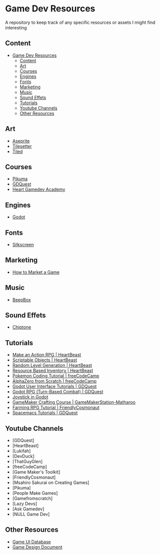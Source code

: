 # Game Dev Resources
A repository to keep track of any specific resources or assets I might find interesting

## Content
- [Game Dev Resources](#game-dev-resources)
  - [Content](#content)
  - [Art](#art)
  - [Courses](#courses)
  - [Engines](#engines)
  - [Fonts](#fonts)
  - [Marketing](#marketing)
  - [Music](#music)
  - [Sound Effets](#sound-effets)
  - [Tutorials](#tutorials)
  - [Youtube Channels](#youtube-channels)
  - [Other Resources](#other-resources)
## Art
- [Aseprite](https://www.aseprite.org/)
- [Tilesetter](https://www.tilesetter.org/)
- [Tiled](https://www.mapeditor.org/)

## Courses
- [Pikuma]()
- [GDQuest](https://www.gdquest.com/)
- [Heart Gamedev Academy](https://heartbeast-gamedev-school.teachable.com/)

## Engines 
- [Godot](https://godotengine.org/)

## Fonts 
- [Silkscreen](https://fonts.google.com/specimen/Silkscreen?query=silks)

## Marketing
- [How to Market a Game](https://howtomarketagame.com/)

## Music 
- [BeepBox](https://www.beepbox.co/)

## Sound Effets
- [Chiptone](https://sfbgames.itch.io/chiptone)

## Tutorials
- [Make an Action RPG | HeartBeast](https://www.youtube.com/playlist?list=PL9FzW-m48fn2SlrW0KoLT4n5egNdX-W9a)
- [Scriptable Objects | HeartBeast](https://www.youtube.com/playlist?list=PL9FzW-m48fn22pwEJA4vSLoYjmN5Q2tvJ)
- [Random Level Generation | HeartBeast](https://www.youtube.com/playlist?list=PL9FzW-m48fn1te9MJgxmmaiKtOytFIRo3)
- [Resource Based Inventory | HeartBeast](https://www.youtube.com/playlist?list=PL9FzW-m48fn0x1k7q7wFR6UQa-Dzt3TTZ)
- [Pokemon Coding Tutorial | freeCodeCamp](https://www.youtube.com/watch?v=gx_qorHxBpI&t=25s)
- [AlphaZero from Scratch | freeCodeCamp](https://www.youtube.com/watch?v=wuSQpLinRB4&t=1713s)
- [Godot User Interface Tutorials | GDQuest](https://www.youtube.com/playlist?list=PLhqJJNjsQ7KGXNbfsUHJbb5-s2Tujtjt4)
- [Godot RPG (Turn-Based Combat) | GDQuest](https://www.youtube.com/playlist?list=PLhqJJNjsQ7KHaAQcGij5SmOPpFjrDTHUq)
- [Joystick in Godot](https://www.youtube.com/playlist?list=PLhqJJNjsQ7KHaAQcGij5SmOPpFjrDTHUq)
- [GameMaker Crafting Course | GameMakerStation-Matharoo](https://www.youtube.com/playlist?list=PLUEcBPiXnlBwNjhLWzJAQJ78deyXRIIZl)
- [Farming RPG Tutorial | FriendlyCosmonaut](https://www.youtube.com/playlist?list=PLSFMekK0JFgzbFfj1vAsyluKTymnBiriY)
- [Spacemacs Tutorials | GDQuest](https://www.youtube.com/playlist?list=PLhqJJNjsQ7KFkMVBunWWzFD8SlH714qm4)

## Youtube Channels
- [GDQuest]
- [HeartBeast]
- [Lukifah]
- [DevDuck]
- [ThatGuyGlen]
- [freeCodeCamp]
- [Game Maker's Toolkit]
- [FriendlyCosmonaut]
- [Msahiro Sakurai on Creating Games]
- [Pikuma]
- [People Make Games]
- [Gamefromscratch]
- [Lazy Devs]
- [Ask Gamedev]
- [NULL Game Dev]

## Other Resources
- [Game UI Database](https://www.gameuidatabase.com/)
- [Game Design Document](https://www.gamedesigning.org/learn/game-design-document/)
